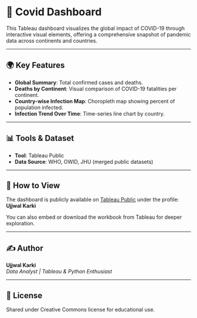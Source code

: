 # 🦠 Covid Dashboard

This Tableau dashboard visualizes the global impact of COVID-19 through interactive visual elements, offering a comprehensive snapshot of pandemic data across continents and countries.

---

## 🌍 Key Features

- **Global Summary**: Total confirmed cases and deaths.
- **Deaths by Continent**: Visual comparison of COVID-19 fatalities per continent.
- **Country-wise Infection Map**: Choropleth map showing percent of population infected.
- **Infection Trend Over Time**: Time-series line chart by country.

---

## 📊 Tools & Dataset

- **Tool**: Tableau Public
- **Data Source**: WHO, OWID, JHU (merged public datasets)

---

## 🚀 How to View

The dashboard is publicly available on [Tableau Public](https://public.tableau.com/) under the profile: **Ujjwal Karki**

You can also embed or download the workbook from Tableau for deeper exploration.

---

## ✍️ Author

**Ujjwal Karki**  
_Data Analyst | Tableau & Python Enthusiast_

---

## 📄 License

Shared under Creative Commons license for educational use.
